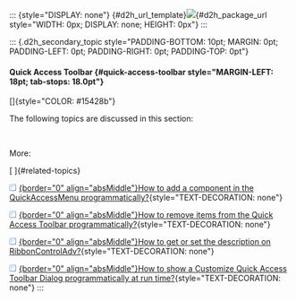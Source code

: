 ::: {style="DISPLAY: none"}
[](ms-xhelp:///?Id=d2h_url_template){#d2h_url_template}![](!package_url!){#d2h_package_url style="WIDTH: 0px; DISPLAY: none; HEIGHT: 0px"}
:::

::: {.d2h_secondary_topic style="PADDING-BOTTOM: 10pt; MARGIN: 0pt; PADDING-LEFT: 0pt; PADDING-RIGHT: 0pt; PADDING-TOP: 0pt"}
#### Quick Access Toolbar {#quick-access-toolbar style="MARGIN-LEFT: 18pt; tab-stops: 18.0pt"}

[]{style="COLOR: #15428b"} 

The following topics are discussed in this section:

 

More:

[ ]{#related-topics}

[![](button.gif){border="0" align="absMiddle"}How to add a component in the QuickAccessMenu programmatically?](ms-xhelp:///?Id=810f61f4-dc7e-4ef7-bb77-8923d1c125af){style="TEXT-DECORATION: none"}

[![](button.gif){border="0" align="absMiddle"}How to remove items from the Quick Access Toolbar programmatically?](ms-xhelp:///?Id=ce8db574-a09a-433d-8895-5224276e7ce1){style="TEXT-DECORATION: none"}

[![](button.gif){border="0" align="absMiddle"}How to get or set the description on RibbonControlAdv?](ms-xhelp:///?Id=1b73095d-43f6-456d-81d6-f8035929583d){style="TEXT-DECORATION: none"}

[![](button.gif){border="0" align="absMiddle"}How to show a Customize Quick Access Toolbar Dialog programmatically at run time?](ms-xhelp:///?Id=7d0f8165-6576-4d50-9005-978e4561428f){style="TEXT-DECORATION: none"}
:::
